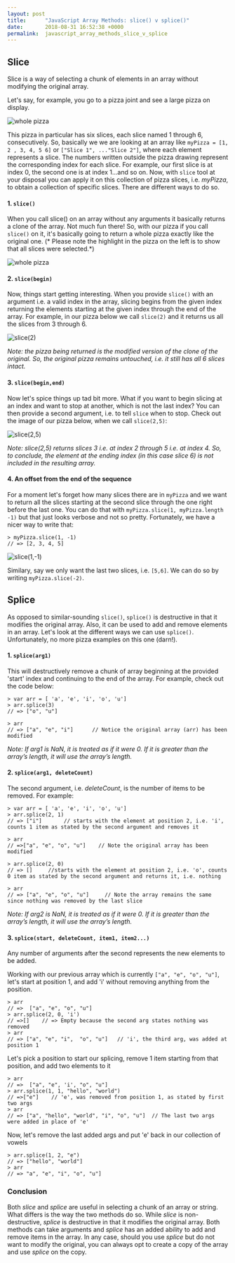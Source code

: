 ```yaml
---
layout: post
title:      "JavaScript Array Methods: slice() v splice()"
date:       2018-08-31 16:52:38 +0000
permalink:  javascript_array_methods_slice_v_splice
---
```


## Slice
Slice is a way of selecting a chunk of elements in an array without modifying the original array. 

Let's say, for example, you go to a pizza joint and see a large pizza on display. 

![whole pizza](https://i.imgur.com/bvqiQ2P.jpg?1)

This pizza in particular has six slices, each slice named 1 through 6, consecutively. So, basically we we are looking at an array  like `myPizza = [1, 2 , 3, 4, 5 6]` or `["Slice 1", ..."Slice 2"]`, where each element represents a slice. The numbers written outside the pizza drawing represent the corresponding index for each slice. For example, our first slice is at index 0, the second one is at index 1...and so on. Now, with `slice` tool at your disposal you can apply it on this collection of pizza slices, i.e. *myPizza*, to obtain a collection of specific slices. There are different ways to do so.

#### 1. `slice()`

When you call slice() on an array without any arguments it basically returns a clone of the array. Not much fun there! So, with our pizza if you call `slice()` on it, it's basically going to return a whole pizza exactly like the original one. (* Please note the highlight in the pizza on the left is to show that all slices were selected.*)

![whole pizza](https://i.imgur.com/SAv4jQV.jpg?1)

#### 2. `slice(begin)`

Now, things start getting interesting. When you provide `slice()` with an argument i.e. a valid index in the array, slicing begins from the given index returning the elements starting at the given index through the end of the array. For example, in our pizza below we call `slice(2)` and it returns us all the slices from 3 through 6.

![slice(2)](https://i.imgur.com/rYqk1kp.jpg)

*Note: the pizza being returned is the modified version of the clone of the original. So, the original pizza remains untouched, i.e. it still has all 6 slices intact.*

#### 3. `slice(begin,end)`

Now let's spice things up tad bit more. What if you want to begin slicing at an index and want to stop at another, which is not the last index? You can then provide a second argument, i.e. to tell `slice` when to stop. Check out the image of our pizza below, when we call `slice(2,5)`:

![slice(2,5)](https://i.imgur.com/iV9DAxj.jpg)

*Note: slice(2,5) returns slices 3 i.e. at index 2 through 5 i.e. at index 4. So, to conclude, the element at the ending index (in this case slice 6) is not included in the resulting array.*

#### 4. An offset from the end of the sequence

For a moment let's forget how many slices there are in `myPizza` and we want to return all the slices starting at the second slice through the one right before the last one. You can do that with `myPizza.slice(1, myPizza.length -1)` but that just looks verbose and not so pretty. Fortunately, we have a nicer way to write that: 

```
> myPizza.slice(1, -1)
// => [2, 3, 4, 5]
```

![slice(1,-1)](https://i.imgur.com/b8LTrY0.jpg)

Similary, say we only want the last two slices, i.e. `[5,6]`. We can do so by writing `myPizza.slice(-2)`.



## Splice
As opposed to similar-sounding `slice()`, `splice()` is destructive in that  it modifies the original array. Also, it can be used to add and remove elements in an array. Let's look at the different ways we can use `splice()`. Unfortunately, no more pizza examples on this one (darn!).

#### 1. `splice(arg1)`

This will destructively remove a chunk of array beginning at the provided 'start' index and continuing to the end of the array. For example, check out the code below:
		
```
> var arr = [ 'a', 'e', 'i', 'o', 'u']
> arr.splice(3)
// => ["o", "u"]   
		
> arr    
// => ["a", "e", "i"]      // Notice the original array (arr) has been modified
```
*Note: If arg1 is NaN, it is treated as if it were 0. If it is greater than the array’s length, it will use the array’s length.*		

#### 2. `splice(arg1, deleteCount)`

The second argument, i.e. *deleteCount*, is the number of items to be removed. For example:

```
> var arr = [ 'a', 'e', 'i', 'o', 'u']
> arr.splice(2, 1)    
// => ["i"]       // starts with the element at position 2, i.e. 'i', counts 1 item as stated by the second argument and removes it

> arr
// =>["a", "e", "o", "u"]    // Note the original array has been modified

> arr.splice(2, 0)
// => []     //starts with the element at position 2, i.e. 'o', counts 0 item as stated by the second argument and returns it, i.e. nothing

> arr
// => ["a", "e", "o", "u"]     // Note the array remains the same since nothing was removed by the last slice
```
*Note: If arg2 is NaN, it is treated as if it were 0. If it is greater than the array’s length, it will use the array’s length.*

#### 3. `splice(start, deleteCount, item1, item2...)`

Any number of arguments after the second represents the new elements to be added.

Working with our previous array which is currently `["a", "e", "o", "u"]`, let's start at position 1, and add 'i' without removing anything from the position.

```
> arr 
// =>  ["a", "e", "o", "u"]
> arr.splice(2, 0, 'i')
// =>[]    // => Empty because the second arg states nothing was removed
> arr
// => ["a", "e", "i",  "o", "u"]   // 'i', the third arg, was added at position 1
```

Let's pick a position to start our splicing, remove 1 item starting from that position, and add two elements to it

```
> arr 
// =>  ["a", "e", 'i', "o", "u"]
> arr.splice(1, 1, "hello", "world")
// =>["e"]    // 'e', was removed from position 1, as stated by first two args
> arr
// => ["a", "hello", "world", "i", "o", "u"]  // The last two args were added in place of 'e'
```
Now, let's remove the last added args and put 'e' back in our collection of vowels

```
> arr.splice(1, 2, "e")
// => ["hello", "world"]
> arr
// => "a", "e", "i", "o", "u"]

```

### Conclusion

Both *slice* and *splice* are useful in selecting a chunk of an array or string. What differs is the way the two methods do so. While *slice* is non-destructive, *splice* is destructive in that it modifies the original array. Both methods can take arguments and *splice* has an added ability to add and remove items in the array. In any case, should you use *splice* but do not want to modify the original, you can always opt to create a copy of the array and use *splice* on the copy. 





